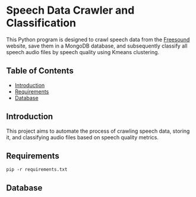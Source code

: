 # Speech Data Crawler and Classification

This Python program is designed to crawl speech data from the [Freesound](https://freesound.org/charts/) website, save them in a MongoDB database, and subsequently classify all speech audio files by speech quality using Kmeans clustering.

## Table of Contents

- [Introduction](#introduction)
- [Requirements](#requirements)
- [Database](#database)


## Introduction

This project aims to automate the process of crawling speech data, storing it, and classifying audio files based on speech quality metrics.

## Requirements
```
pip -r requirements.txt

```
## Database
